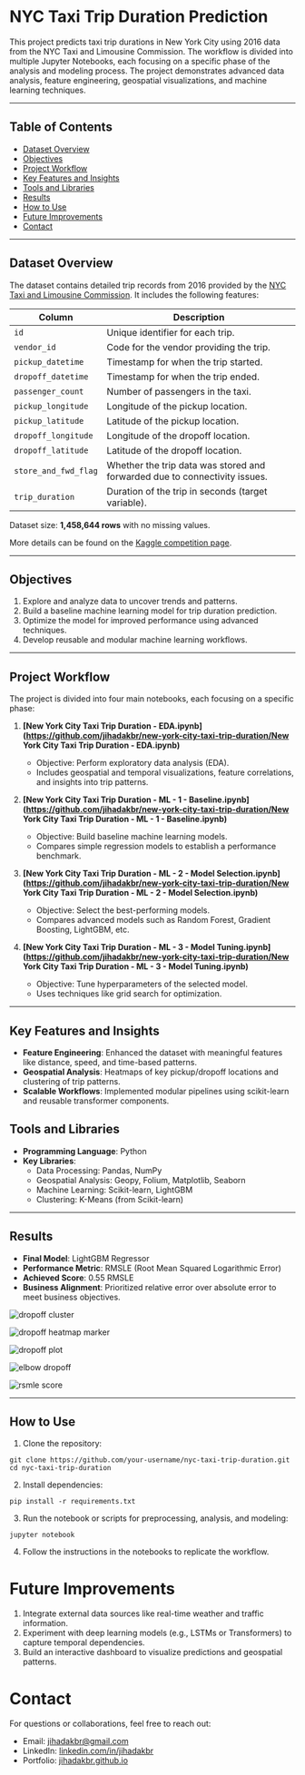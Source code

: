 # NYC Taxi Trip Duration Prediction

This project predicts taxi trip durations in New York City using 2016 data from the NYC Taxi and Limousine Commission. The workflow is divided into multiple Jupyter Notebooks, each focusing on a specific phase of the analysis and modeling process. The project demonstrates advanced data analysis, feature engineering, geospatial visualizations, and machine learning techniques.

---

## Table of Contents

- [Dataset Overview](#dataset-overview)
- [Objectives](#objectives)
- [Project Workflow](#project-workflow)
- [Key Features and Insights](#key-features-and-insights)
- [Tools and Libraries](#tools-and-libraries)
- [Results](#results)
- [How to Use](#how-to-use)
- [Future Improvements](#future-improvements)
- [Contact](#contact)

---

## Dataset Overview

The dataset contains detailed trip records from 2016 provided by the [NYC Taxi and Limousine Commission](https://www.kaggle.com/competitions/nyc-taxi-trip-duration). It includes the following features:

| **Column**            | **Description**                                                                 |
|------------------------|---------------------------------------------------------------------------------|
| `id`                  | Unique identifier for each trip.                                               |
| `vendor_id`           | Code for the vendor providing the trip.                                        |
| `pickup_datetime`     | Timestamp for when the trip started.                                           |
| `dropoff_datetime`    | Timestamp for when the trip ended.                                             |
| `passenger_count`     | Number of passengers in the taxi.                                              |
| `pickup_longitude`    | Longitude of the pickup location.                                              |
| `pickup_latitude`     | Latitude of the pickup location.                                               |
| `dropoff_longitude`   | Longitude of the dropoff location.                                             |
| `dropoff_latitude`    | Latitude of the dropoff location.                                              |
| `store_and_fwd_flag`  | Whether the trip data was stored and forwarded due to connectivity issues.      |
| `trip_duration`       | Duration of the trip in seconds (target variable).                             |

Dataset size: **1,458,644 rows** with no missing values.

More details can be found on the [Kaggle competition page](https://www.kaggle.com/competitions/nyc-taxi-trip-duration).

---

## Objectives

1. Explore and analyze data to uncover trends and patterns.
2. Build a baseline machine learning model for trip duration prediction.
3. Optimize the model for improved performance using advanced techniques.
4. Develop reusable and modular machine learning workflows.

---

## Project Workflow

The project is divided into four main notebooks, each focusing on a specific phase:

1. **[New York City Taxi Trip Duration - EDA.ipynb](https://github.com/jihadakbr/new-york-city-taxi-trip-duration/New York City Taxi Trip Duration - EDA.ipynb)**  
   - Objective: Perform exploratory data analysis (EDA).
   - Includes geospatial and temporal visualizations, feature correlations, and insights into trip patterns.

2. **[New York City Taxi Trip Duration - ML - 1 - Baseline.ipynb](https://github.com/jihadakbr/new-york-city-taxi-trip-duration/New York City Taxi Trip Duration - ML - 1 - Baseline.ipynb)**  
   - Objective: Build baseline machine learning models.
   - Compares simple regression models to establish a performance benchmark.

3. **[New York City Taxi Trip Duration - ML - 2 - Model Selection.ipynb](https://github.com/jihadakbr/new-york-city-taxi-trip-duration/New York City Taxi Trip Duration - ML - 2 - Model Selection.ipynb)**  
   - Objective: Select the best-performing models.
   - Compares advanced models such as Random Forest, Gradient Boosting, LightGBM, etc.

4. **[New York City Taxi Trip Duration - ML - 3 - Model Tuning.ipynb](https://github.com/jihadakbr/new-york-city-taxi-trip-duration/New York City Taxi Trip Duration - ML - 3 - Model Tuning.ipynb)**  
   - Objective: Tune hyperparameters of the selected model.
   - Uses techniques like grid search for optimization.

---

## Key Features and Insights

- **Feature Engineering**: Enhanced the dataset with meaningful features like distance, speed, and time-based patterns.
- **Geospatial Analysis**: Heatmaps of key pickup/dropoff locations and clustering of trip patterns.
- **Scalable Workflows**: Implemented modular pipelines using scikit-learn and reusable transformer components.

## Tools and Libraries

- **Programming Language**: Python
- **Key Libraries**:
  - Data Processing: Pandas, NumPy
  - Geospatial Analysis: Geopy, Folium, Matplotlib, Seaborn
  - Machine Learning: Scikit-learn, LightGBM
  - Clustering: K-Means (from Scikit-learn)

---

## Results

- **Final Model**: LightGBM Regressor
- **Performance Metric**: RMSLE (Root Mean Squared Logarithmic Error)
- **Achieved Score**: 0.55 RMSLE
- **Business Alignment**: Prioritized relative error over absolute error to meet business objectives.

![dropoff cluster](https://raw.githubusercontent.com/jihadakbr/new-york-city-taxi-trip-duration/refs/heads/main/img/dropoff_cluster.png)

![dropoff heatmap marker](https://raw.githubusercontent.com/jihadakbr/new-york-city-taxi-trip-duration/refs/heads/main/img/dropoff_heatmap_marker.png)

![dropoff plot](https://raw.githubusercontent.com/jihadakbr/new-york-city-taxi-trip-duration/refs/heads/main/img/dropoff_plot.png)

![elbow dropoff](https://raw.githubusercontent.com/jihadakbr/new-york-city-taxi-trip-duration/refs/heads/main/img/elbow_dropoff.png)

![rsmle score](https://raw.githubusercontent.com/jihadakbr/new-york-city-taxi-trip-duration/refs/heads/main/img/rsmle_score.png)

---

## How to Use

1. Clone the repository:
```
git clone https://github.com/your-username/nyc-taxi-trip-duration.git
cd nyc-taxi-trip-duration
```
2. Install dependencies:
```
pip install -r requirements.txt
```
3. Run the notebook or scripts for preprocessing, analysis, and modeling:
```
jupyter notebook
```
4. Follow the instructions in the notebooks to replicate the workflow.


# Future Improvements

1. Integrate external data sources like real-time weather and traffic information.
2. Experiment with deep learning models (e.g., LSTMs or Transformers) to capture temporal dependencies.
3. Build an interactive dashboard to visualize predictions and geospatial patterns.

# Contact
For questions or collaborations, feel free to reach out:

- Email: [jihadakbr@gmail.com](jihadakbr@gmail.com)
- LinkedIn: [linkedin.com/in/jihadakbr](www.linkedin.com/in/jihadakbr)
- Portfolio: [jihadakbr.github.io](https://jihadakbr.github.io/)
